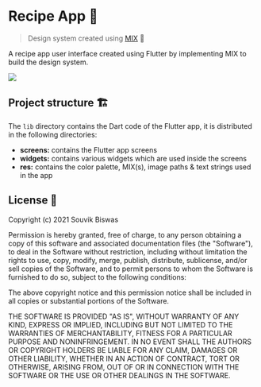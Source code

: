 # Recipe App 🍣
> Design system created using [MIX](https://github.com/leoafarias/mix) 🎨

A recipe app user interface created using Flutter by implementing MIX to build the design system.

![](screenshots/mix-recipe.gif)

## Project structure 🏗️

The `lib` directory contains the Dart code of the Flutter app, it is distributed in the following directories:

- **screens:** contains the Flutter app screens
- **widgets:** contains various widgets which are used inside the screens
- **res:** contains the color palette, MIX(s), image paths & text strings used in the app

## License 📝

Copyright (c) 2021 Souvik Biswas

Permission is hereby granted, free of charge, to any person obtaining a copy
of this software and associated documentation files (the "Software"), to deal
in the Software without restriction, including without limitation the rights
to use, copy, modify, merge, publish, distribute, sublicense, and/or sell
copies of the Software, and to permit persons to whom the Software is
furnished to do so, subject to the following conditions:

The above copyright notice and this permission notice shall be included in all
copies or substantial portions of the Software.

THE SOFTWARE IS PROVIDED "AS IS", WITHOUT WARRANTY OF ANY KIND, EXPRESS OR
IMPLIED, INCLUDING BUT NOT LIMITED TO THE WARRANTIES OF MERCHANTABILITY,
FITNESS FOR A PARTICULAR PURPOSE AND NONINFRINGEMENT. IN NO EVENT SHALL THE
AUTHORS OR COPYRIGHT HOLDERS BE LIABLE FOR ANY CLAIM, DAMAGES OR OTHER
LIABILITY, WHETHER IN AN ACTION OF CONTRACT, TORT OR OTHERWISE, ARISING FROM,
OUT OF OR IN CONNECTION WITH THE SOFTWARE OR THE USE OR OTHER DEALINGS IN THE
SOFTWARE.

